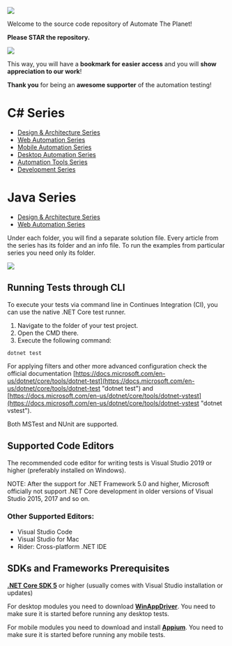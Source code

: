 ![](https://github.com/angelovstanton/AutomateThePlanet/blob/master/images/github-atp-new-logo.jpg)

Welcome to the source code repository of Automate The Planet!

**Please STAR the repository.**

![](https://github.com/angelovstanton/AutomateThePlanet/blob/master/images/start-automatetheplanet.png)

This way, you will have a **bookmark for easier access** and you will **show appreciation to our work**! 

**Thank you** for being an **awesome supporter** of the automation testing!

# C# Series #


- [Design & Architecture Series](https://github.com/AutomateThePlanet/AutomateThePlanet-Learning-Series/tree/master/dotnet/Design-Architecture-Series "Design & Architecture Series")
- [Web Automation Series](https://github.com/AutomateThePlanet/AutomateThePlanet-Learning-Series/tree/master/dotnet/WebAutomation-Series "Web Automation Series")
- [Mobile Automation Series](https://github.com/AutomateThePlanet/AutomateThePlanet-Learning-Series/tree/master/dotnet/MobileAutomation-Series "Mobile Automation Series")
- [Desktop Automation Series](https://github.com/AutomateThePlanet/AutomateThePlanet-Learning-Series/tree/master/dotnet/DesktopAutomation-Series "Desktop Automation Series")
- [Automation Tools Series](https://github.com/AutomateThePlanet/AutomateThePlanet-Learning-Series/tree/master/dotnet/AutomationTools-Series "Automation Tools Series")
- [Development Series](https://github.com/angelovstanton/AutomateThePlanet/tree/master/CSharp-Series "Development Series")

# Java Series #

- [Design & Architecture Series](https://github.com/AutomateThePlanet/AutomateThePlanet-Learning-Series/tree/master/java/DesignPatternsInAutomatedTestingJava-Series "Design & Architecture Series")
- [Web Automation Series](https://github.com/AutomateThePlanet/AutomateThePlanet-Learning-Series/tree/master/java/WebDriverJava-Series "Web Automation Series")

Under each folder, you will find a separate solution file. Every article from the series has its folder and an info file. To run the examples from particular series you need only its folder.

![](https://github.com/angelovstanton/AutomateThePlanet/blob/master/images/series-folder-explanation.png)

Running Tests through CLI
--------------------------
 To execute your tests via command line in Continues Integration (CI), you can use the native .NET Core test runner.
1. Navigate to the folder of your test project.
2. Open the CMD there.
3. Execute the following command:

```
dotnet test
```
For applying filters and other more advanced configuration check the official documentation [https://docs.microsoft.com/en-us/dotnet/core/tools/dotnet-test](https://docs.microsoft.com/en-us/dotnet/core/tools/dotnet-test "dotnet test") and [https://docs.microsoft.com/en-us/dotnet/core/tools/dotnet-vstest](https://docs.microsoft.com/en-us/dotnet/core/tools/dotnet-vstest "dotnet vstest").

Both MSTest and NUnit are supported.

Supported Code Editors
----------------------
The recommended code editor for writing tests is Visual Studio 2019 or higher (preferably installed on Windows).

NOTE: After the support for .NET Framework 5.0 and higher, Microsoft officially not support .NET Core development in older versions of Visual Studio 2015, 2017 and so on.

### Other Supported Editors: ###
- Visual Studio Code
- Visual Studio for Mac
- Rider: Cross-platform .NET IDE

SDKs and Frameworks Prerequisites
-------------------------------- 
[**.NET Core SDK 5**](https://www.microsoft.com/net/download/windows) or higher (usually comes with Visual Studio installation or updates)

For desktop modules you need to download [**WinAppDriver**](https://github.com/Microsoft/WinAppDriver/releases). You need to make sure it is started before running any desktop tests.

For mobile modules you need to download and install [**Appium**](http://appium.io/). You need to make sure it is started before running any mobile tests.

